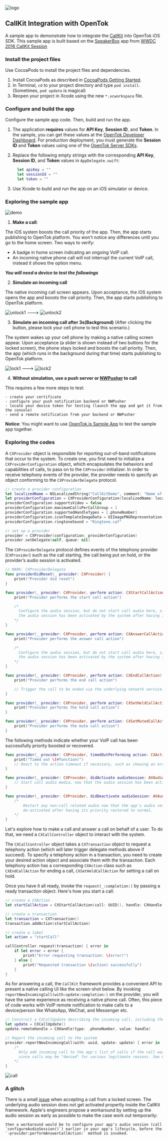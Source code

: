 ![logo](./tokbox-logo.png)



## CallKit Integration with OpenTok
A sample app to demonstrate how to integrate the [CallKit](https://developer.apple.com/documentation/callkit) into OpenTok iOS SDK. This sample app is built based on the [SpeakerBox](https://developer.apple.com/library/content/samplecode/Speakerbox/Introduction/Intro.html) app from [WWDC 2016 CallKit Session](https://developer.apple.com/videos/play/wwdc2016/230/)

### Install the project files

Use CocoaPods to install the project files and dependencies.

1. Install CocoaPods as described in [CocoaPods Getting Started](https://guides.cocoapods.org/using/getting-started.html#getting-started).
1. In Terminal, `cd` to your project directory and type `pod install`. (Sometimes, `pod update` is magical)
1. Reopen your project in Xcode using the new `*.xcworkspace` file.

### Configure and build the app

Configure the sample app code. Then, build and run the app.

1. The application **requires** values for **API Key**, **Session ID**, and **Token**. In the sample, you can get these values at the [OpenTok Developer Dashboard](https://dashboard.tokbox.com/). For production deployment, you must generate the **Session ID** and **Token** values using one of the [OpenTok Server SDKs](https://tokbox.com/developer/sdks/server/).

1. Replace the following empty strings with the corresponding **API Key**, **Session ID**, and **Token** values in `AppDelegate.swift`:
    ```swift
      let apiKey = ""
      let sessionId = ""
      let token = ""
    ```

1. Use Xcode to build and run the app on an iOS simulator or device.

### Exploring the sample app

![demo](./demo.png)

  1. **Make a call**: 

The iOS system boosts the call priority of the app. Then, the app starts publishing to OpenTok platform. You won't notice any differences until you go to the home screen. Two ways to verify:
  - A badge in home screen indicating an ongoing VoIP call.
  - An incoming native phone call will not interrupt the current VoIP call, instead it shows the option menu.
  
  ***You will need a device to test the followings***

  2. **Simulate an incoming call**

The native incoming call screen appears. Upon acceptance, the iOS system opens the app and boosts the call priority. Then, the app starts publishing to OpenTok platform.

![unlock1](./unlock1.png) ---> ![unlock2](./unlock2.png)

  3. **Simulate an incoming call after 3s(Background)** (After clicking the button, please lock your cell phone to test this scenario.)

The system wakes up your cell phone by making a native calling screen appear. Upon acceptance (a slider is shown instead of two buttons for the locked screen), the phone stays locked and boosts the call priority. Then, the app (which runs in the background during that time) starts publishing to OpenTok platform. 

![lock1](./lock1.png) ---> ![lock2](./lock2.png)

  4. **Without simulation, use a push server or [NWPusher](https://github.com/noodlewerk/NWPusher) to call**

This requires a few more steps to test:

    - create your certificate
    - configure your push notification backend or NWPusher
    - locate your device token for testing (launch the app and get it from the console)
    - send a remote notification from your backend or NWPusher


**Notice**: You might want to use [OpenTok.js Sample App](https://github.com/opentok/opentok-web-samples/tree/master/Basic%20Video%20Chat) to test the sample app together.

### Exploring the codes

A `CXProvider` object is responsible for reporting out-of-band notifications that occur to the system. To create one, you first need to initialize a `CXProviderConfiguration` object, which encapsulates the behaviors and capabilities of calls, to pass on to the `CXProvider` initializer. In order to receive telephony events of the provider, the provider needs to specify an object conforming to the `CXProviderDelegate` protocol.

```swift
// create a provider configuration
let localizedName = NSLocalizedString("CallKitDemo", comment: "Name of application")
let providerConfiguration = CXProviderConfiguration(localizedName: localizedName)
providerConfiguration.supportsVideo = false
providerConfiguration.maximumCallsPerCallGroup = 1
providerConfiguration.supportedHandleTypes = [.phoneNumber]
providerConfiguration.iconTemplateImageData = UIImagePNGRepresentation(#imageLiteral(resourceName: "IconMask"))
providerConfiguration.ringtoneSound = "Ringtone.caf"

// set up a provider
provider = CXProvider(configuration: providerConfiguration)
provider.setDelegate(self, queue: nil)
```

The `CXProviderDelegate` protocol defines events of the telephony provider (`CXProvider`) such as the call starting, the call being put on hold, or the provider’s audio session is activated.

```swift
// MARK: CXProviderDelegate
func providerDidReset(_ provider: CXProvider) {
    print("Provider did reset")
}

func provider(_ provider: CXProvider, perform action: CXStartCallAction) {
    print("Provider performs the start call action")

    /*
      Configure the audio session, but do not start call audio here, since it must be done once
      the audio session has been activated by the system after having its priority elevated.
    */
}

func provider(_ provider: CXProvider, perform action: CXAnswerCallAction) {
    print("Provider performs the answer call action")

    /*
      Configure the audio session, but do not start call audio here, since it must be done once
      the audio session has been activated by the system after having its priority elevated.
    */
}

func provider(_ provider: CXProvider, perform action: CXEndCallAction) {
    print("Provider performs the end call action")

    // Trigger the call to be ended via the underlying network service.
}

func provider(_ provider: CXProvider, perform action: CXSetHeldCallAction) {
    print("Provider performs the hold call action")
}

func provider(_ provider: CXProvider, perform action: CXSetMutedCallAction) {
    print("Provider performs the mute call action")
}
``` 

The following methods indicate whether your VoIP call has been successfully priority boosted or recovered.

```swift
func provider(_ provider: CXProvider, timedOutPerforming action: CXAction) {
    print("Timed out \(#function)")
    // React to the action timeout if necessary, such as showing an error UI.
}

func provider(_ provider: CXProvider, didActivate audioSession: AVAudioSession) {
    // Start call audio media, now that the audio session has been activated after having its priority boosted.
}

func provider(_ provider: CXProvider, didDeactivate audioSession: AVAudioSession) {
    /*
        Restart any non-call related audio now that the app's audio session has been
        de-activated after having its priority restored to normal.
    */
}
```

Let's explore how to make a call and answer a call on behalf of a user. To do that, we need a `CXCallController` object to interact with the system. 

The `CXCallController` object takes a `CXTransaction` object to request a telephony action (which will later trigger delegate methods above if succeed). To specify a telephony action in a transaction, you need to create your desired action object and associate them with the transaction. Each telephony action has a corresponding `CXAction` class such as `CXEndCallAction` for ending a call, `CXSetHeldCallAction` for setting a call on hold. 

Once you have it all ready, invoke the `request(_:completion:)` by passing a ready transaction object. Here's how you start a call:

```swift
// create a CXAction
let startCallAction = CXStartCallAction(call: UUID(), handle: CXHandle(type: .phoneNumber, value: handle))

// create a transaction
let transaction = CXTransaction()
transaction.addAction(startCallAction)

// create a label
let action = "startCall"

callController.request(transaction) { error in
    if let error = error {
        print("Error requesting transaction: \(error)")
    } else {
        print("Requested transaction \(action) successfully")
    }
}
```

As for answering a call, the `CallKit` framework provides a convenient API to present a native calling UI like the screen-shot below. By invoking `reportNewIncomingCall(with:update:completion:)` on the provider, you will have the same experience as receiving a native phone call. Often, this piece of code works with VoIP remote notification to make calls to a device/person like WhatsApp, WeChat, and Messenger etc.

```swift
// Construct a CXCallUpdate describing the incoming call, including the caller.
let update = CXCallUpdate()
update.remoteHandle = CXHandle(type: .phoneNumber, value: handle)

// Report the incoming call to the system
provider.reportNewIncomingCall(with: uuid, update: update) { error in
    /*
      Only add incoming call to the app's list of calls if the call was allowed (i.e. there was no error)
      since calls may be "denied" for various legitimate reasons. See CXErrorCodeIncomingCallError.
    */
}
```

![call](./call.jpeg)


### A glitch

There is a small [issue](https://forums.developer.apple.com/thread/64544) when accepting a call from a locked screen. The underlying audio session does not get activated propertly inside the CallKit framework. Apple's engineers propose a workaround by setting up the audio session as early as possible to make the case work out temporarily: 

```
then a workaround would be to configure your app's audio session (call `configureAudioSession()`) earlier in your app's lifecycle, before the `-provider:performAnswerCallAction:` method is invoked.
```

